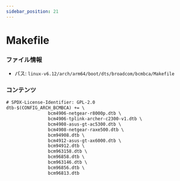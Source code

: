 ```yaml
---
sidebar_position: 21
---
```

# Makefile

### ファイル情報

- パス: `linux-v6.12/arch/arm64/boot/dts/broadcom/bcmbca/Makefile`

### コンテンツ

```txt
# SPDX-License-Identifier: GPL-2.0
dtb-$(CONFIG_ARCH_BCMBCA) += \
				bcm4906-netgear-r8000p.dtb \
				bcm4906-tplink-archer-c2300-v1.dtb \
				bcm4908-asus-gt-ac5300.dtb \
				bcm4908-netgear-raxe500.dtb \
				bcm94908.dtb \
				bcm4912-asus-gt-ax6000.dtb \
				bcm94912.dtb \
				bcm963158.dtb \
				bcm96858.dtb \
				bcm963146.dtb \
				bcm96856.dtb \
				bcm96813.dtb

```
